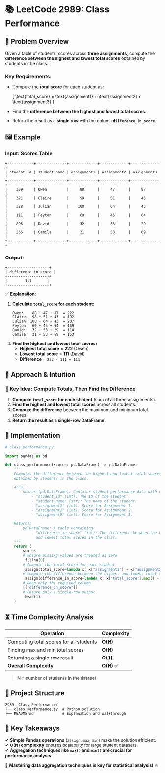 # 📚 **LeetCode 2989: Class Performance**  

## 📌 **Problem Overview**  
Given a table of students' scores across **three assignments**, compute the **difference between the highest and lowest total scores** obtained by students in the class.

### **Key Requirements:**  
- Compute the **total score** for each student as: 

  \[
  \text{total\_score} = \text{assignment1} + \text{assignment2} + \text{assignment3}
  \]
  
- Find the **difference between the highest and lowest total scores**.
- Return the result as a **single row** with the column **`difference_in_score`**.

## 🖼 **Example**  
### **Input: Scores Table**
```
+------------+--------------+-------------+-------------+-------------+
| student_id | student_name | assignment1 | assignment2 | assignment3 |
+------------+--------------+-------------+-------------+-------------+
|    309     | Owen         |     88      |     47      |     87      |
|    321     | Claire       |     98      |     51      |     43      |
|    328     | Julian       |    100      |     64      |     43      |
|    111     | Peyton       |     60      |     45      |     64      |
|    896     | David        |     32      |     53      |     29      |
|    235     | Camila       |     31      |     53      |     69      |
+------------+--------------+-------------+-------------+-------------+
```

### **Output:**
```
+-------------------+
| difference_in_score |
+-------------------+
|        111       |
+-------------------+
```

✅ **Explanation:**  
1. **Calculate `total_score` for each student:**  
   ```
   Owen:    88 + 47 + 87  = 222
   Claire:  98 + 51 + 43  = 192
   Julian: 100 + 64 + 43  = 207
   Peyton:  60 + 45 + 64  = 169
   David:   32 + 53 + 29  = 114
   Camila:  31 + 53 + 69  = 153
   ```
2. **Find the highest and lowest total scores:**  
   - **Highest total score** = **222** (Owen)  
   - **Lowest total score** = **111** (David)  
   - **Difference** = `222 - 111 = 111`

## 🚀 **Approach & Intuition**  

### 🔹 **Key Idea: Compute Totals, Then Find the Difference**
1. **Compute `total_score` for each student** (sum of all three assignments).  
2. **Find the highest and lowest total scores** across all students.  
3. **Compute the difference** between the maximum and minimum total scores.  
4. **Return the result as a single-row DataFrame**.

## 📝 **Implementation**  

```python
# class_performance.py

import pandas as pd

def class_performance(scores: pd.DataFrame) -> pd.DataFrame:
    """
    Computes the difference between the highest and lowest total scores 
    obtained by students in the class.

    Args:
        scores (pd.DataFrame): Contains student performance data with columns:
            - "student_id" (int): The ID of the student.
            - "student_name" (str): The name of the student.
            - "assignment1" (int): Score for Assignment 1.
            - "assignment2" (int): Score for Assignment 2.
            - "assignment3" (int): Score for Assignment 3.

    Returns:
        pd.DataFrame: A table containing:
            - "difference_in_score" (int): The difference between the highest 
              and lowest total scores in the class.
    """
    return (
        scores
        # Ensure missing values are treated as zero
        .fillna(0)
        # Compute the total score for each student
        .assign(total_score=lambda x: x["assignment1"] + x["assignment2"] + x["assignment3"])
        # Compute the difference between the highest and lowest total scores
        .assign(difference_in_score=lambda x: x["total_score"].max() - x["total_score"].min())
        # Keep only the required column
        [["difference_in_score"]]
        # Ensure only a single-row output
        .head(1)
    )
```

## ⏳ **Time Complexity Analysis**  

| Operation                                | Complexity |
|------------------------------------------|------------|
| Computing total scores for all students  | **O(N)** |
| Finding max and min total scores         | **O(N)** |
| Returning a single row result            | **O(1)** |
| **Overall Complexity**                    | **O(N)** ✅ |

> **N = number of students in the dataset**  

## 📂 **Project Structure**  

```
2989. Class Performance/
├── class_performance.py  # Python solution
├── README.md             # Explanation and walkthrough
```

## 🎯 **Key Takeaways**  
✔ **Simple Pandas operations** (`assign`, `max`, `min`) make the solution efficient.  
✔ **O(N) complexity** ensures scalability for large student datasets.  
✔ **Aggregation techniques like `max()` and `min()` are crucial for performance analysis.**  

🚀 **Mastering data aggregation techniques is key for statistical analysis!** 🔥